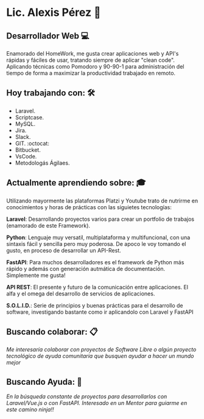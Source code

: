 # Lic. Alexis Pérez 🚀
## __Desarrollador Web__ :computer:
Enamorado del HomeWork, me gusta crear aplicaciones web y API's rápidas y fáciles de usar, tratando siempre de aplicar "clean code". Aplicando técnicas como Pomodoro y 90-90-1 para administración del tiempo de forma a maximizar la productividad trabajado en remoto. 

## Hoy trabajando con: 🛠️

* Laravel.
* Scriptcase.
* MySQL. 
* Jira.
* Slack.
* GIT. :octocat:
* Bitbucket.
* VsCode.
* Metodologás Ágilaes.

## Actualmente aprendiendo sobre: :mortar_board:

Utilizando mayormente las plataformas Platzi y Youtube trato de nutrirme en conocimientos y horas de prácticas con las siguietes tecnologías:

__Laravel__: Desarrollando proyectos varios para crear un portfolio de trabajos (enamorado de este Framework).

__Python__: Lenguaje muy versatil, multiplataforma y multifuncional, con una sintaxis fácil y sencilla pero muy poderosa. De apoco le voy tomando el gusto, en proceso de desarrollar un API-Rest.

__FastAPI__: Para muchos desarrolladores es el framework de Python más rápido y además con generación autmática de documentación. Simplemente me gusta!

__API REST__: El presente y futuro de la comunicación entre aplicaciones. El alfa y el omega del desarrollo de servicios de aplicaciones.

__S.O.L.I.D.__: Serie de principios y buenas prácticas para el desarrollo de software, investigando bastante como ir aplicandolo con Laravel y FastAPI


## Buscando colaborar: 📋

_Me interesaría colaborar con proyectos de Software Libre o algún proyecto tecnológico de ayuda comunitaria que busquen ayudar a hacer un mundo mejor_


## Buscando Ayuda: :mag_right:

_En la búsqueda constante de proyectos para desarrollarlos con Laravel/Vue.js o con FastAPI. Interesado en un Mentor para guiarme en este camino ninja!!_





